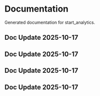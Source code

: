 # Documentation

Generated documentation for start_analytics.

## Doc Update 2025-10-17

## Doc Update 2025-10-17

## Doc Update 2025-10-17

## Doc Update 2025-10-17
